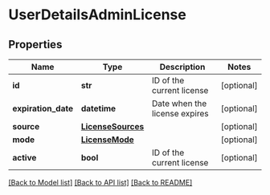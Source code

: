 # UserDetailsAdminLicense

## Properties
Name | Type | Description | Notes
------------ | ------------- | ------------- | -------------
**id** | **str** | ID of the current license | [optional] 
**expiration_date** | **datetime** | Date when the license expires | [optional] 
**source** | [**LicenseSources**](LicenseSources.md) |  | [optional] 
**mode** | [**LicenseMode**](LicenseMode.md) |  | [optional] 
**active** | **bool** | ID of the current license | [optional] 

[[Back to Model list]](../README.md#documentation-for-models) [[Back to API list]](../README.md#documentation-for-api-endpoints) [[Back to README]](../README.md)


